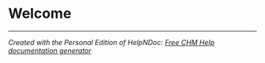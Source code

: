# Welcome


***
_Created with the Personal Edition of HelpNDoc: [Free CHM Help documentation generator](<https://www.helpndoc.com>)_
